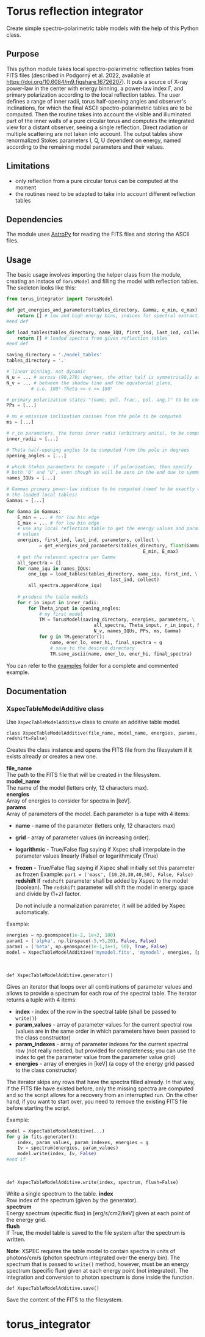 


# Torus reflection integrator

Create simple spectro-polarimetric table models with the help of this Python class.

## Purpose

This python module takes local spectro-polarimetric reflection tables from FITS files (described in Podgorný et al. 2022, available at https://doi.org/10.6084/m9.figshare.16726207). It puts a source of X-ray power-law in the center with energy binning, a power-law index Γ, and primary polarization according to the local reflection tables. The user defines a range of inner radii, torus half-opening angles and observer's inclinations, for which the final ASCII spectro-polarimetric tables are to be computed. Then the routine takes into account the visible and illuminated part of the inner walls of a pure circular torus and computes the integrated view for a distant observer, seeing a single reflection. Direct radiation or multiple scattering are not taken into account. The output tables show renormalized Stokes parameters I, Q, U dependent on energy, named according to the remaining model parameters and their values.

## Limitations

* only reflection from a pure circular torus can be computed at the moment
* the routines need to be adapted to take into account different reflection tables

## Dependencies

The module uses [AstroPy](https://www.astropy.org/) for reading the FITS files and storing the ASCII files.


## Usage

The basic usage involves importing the helper class from the module, creating an instace of `TorusModel` and filling the model with reflection tables. The skeleton looks like this:

```python
from torus_integrator import TorusModel

def get_energies_and_parameters(tables_directory, Gamma, e_min, e_max):
	return [] # low and high energy bins, indices for spectral extraction, parameter values from given reflection tables
#end def

def load_tables(tables_directory, name_IQU, first_ind, last_ind, collect):
	return [] # loaded spectra from given reflection tables
#end def

saving_directory = './model_tables'
tables_directory = '.'

# linear binning, not dynamic
N_u = ... # across (90,270) degrees, the other half is symmetrically added
N_v = ... # between the shadow line and the equatorial plane,
         # i.e. 180°-Theta <= v <= 180°

# primary polarization states "(name, pol. frac., pol. ang.)" to be computed
PPs = [...]

# mu_e emission inclination cosines from the pole to be computed
ms = [...]

# r_in parameters, the torus inner radii (arbitrary units), to be computed
inner_radii = [...]

# Theta half-opening angles to be computed from the pole in degrees
opening_angles = [...]

# which Stokes parameters to compute - if polarization, then specify 
# both 'Q' and 'U', even though Us will be zero in the end due to symmetry
names_IQUs = [...]

# Gammas primary power-law indices to be computed (need to be exactly as in 
# the loaded local tables)
Gammas = [...]

for Gamma in Gammas:
    E_min = ... # for low bin edge
    E_max = ... # for low bin edge
    # use any local reflection table to get the energy values and parameter 
    # values
    energies, first_ind, last_ind, parameters, collect \
            = get_energies_and_parameters(tables_directory, float(Gamma), \
                                                  E_min, E_max)
    # get the relevant spectra per Gamma
    all_spectra = []
    for name_iqu in names_IQUs:
        one_iqu = load_tables(tables_directory, name_iqu, first_ind, \
                                      last_ind, collect)
        all_spectra.append(one_iqu)
        
    # produce the table models
    for r_in_input in inner_radii:
        for Theta_input in opening_angles:
            # my first model
            TM = TorusModel(saving_directory, energies, parameters, \
                                all_spectra, Theta_input, r_in_input, N_u, \
                                N_v, names_IQUs, PPs, ms, Gamma)
            for g in TM.generator():
                name, ener_lo, ener_hi, final_spectra = g
                # save to the desired directory
                TM.save_ascii(name, ener_lo, ener_hi, final_spectra)
```

You can refer to the [examples](tree/main/examples) folder for a complete and commented example.

## Documentation

### XspecTableModelAdditive class

Use `XspecTableModelAdditive` class to create an additive table model.

```
class XspecTableModelAdditive(file_name, model_name, energies, params, redshift=False)
```

Creates the class instance and opens the FITS file from the filesystem if it exists already or creates a new one.

**file_name**  
The path to the FITS file that will be created in the filesystem.  
**model_name**  
The name of the model (letters only, 12 characters max).  
**energies**  
Array of energies to consider for spectra in [keV].  
**params**  
Array of parameters of the model. Each parameter is a tupe with 4 items:
* **name** - name of the parameter (letters only, 12 characters max)
* **grid** - array of parameter values (in increasing order).
* **logarithmic** - True/False flag saying if Xspec shall interpolate in the parameter values linearly (False) or logarithmicaly (True)
* **frozen** - True/False flag saying if Xspec shall initially set this parameter as frozen 
Example: `par1 = ('mass', [10,20,30,40,50], False, False)`
**redshift**
If `redshift` parameter shall be added  by Xspec to the model (boolean). The `redshift` parameter will shift the model in energy space and divide by (1+z) factor.

  Do not include a normalization parameter, it will be added by Xspec automaticaly.

Example:
```python
energies = np.geomspace(1e-2, 1e+2, 100)
param1 = ('alpha', np.linspace(-5,+5,20), False, False)
param1 = ('beta', np.geomspace(1e-1,1e+1, 50), True, False)
model = XspecTableModelAdditive('mymodel.fits', 'mymodel', energies, [param1,param2], False)
```
<br>

```
def XspecTableModelAdditive.generator()
```
Gives an iterator that loops over all combinations of parameter values and allows to provide a spectrum for each row of the spectral table. The iterator returns a tuple with 4 items:
* **index** - index of the row in the spectral table (shall be passed to `write()`)
* **param_values** - array of parameter values for the current spectral row (values are in the same order in which parameters have been passed to the class constructor)
* **param_indexes** - array of parameter indexes for the current spectral row (not really needed, but provided for completeness; you can use the index to get the parameter value from the parameter value grid)
* **energies** - array of energies in [keV] (a copy of the energy grid passed to the class constructor)

The iterator skips any rows that have the spectra filled already. In that way, if the FITS file have existed before, only the missing spectra are computed and so the script allows for a recovery from an interrupted run. On the other hand, if you want to start over, you need to remove the existing FITS file before starting the script.

Example:
```python
model = XspecTableModelAdditive(...)
for g in fits.generator():
    index, param_values, param_indexes, energies = g
    Iv = spectrum(energies, param_values)
    model.write(index, Iv, False)
#end if
```
<br>

```
def XspecTableModelAdditive.write(index, spectrum, flush=False)
```
Write a single spectrum to the table. 
**index**  
Row index of the spectrum (given by the generator).  
**spectrum**  
Energy spectrum (specific flux) in [erg/s/cm2/keV] given at each point of the energy grid.  
**flush**  
If True, the model table is saved to the file system after the spectrum is written.

**Note**: XSPEC requires the table model to contain spectra in units of photons/cm/s (photon spectrum integrated over the energy bin). The spectrum that is passed to `write()` method, however, must be an energy spectrum (specific flux) given at each energy point (not integrated). The integration and conversion to photon spectrum is done inside the function.
<br>

```
def XspecTableModelAdditive.save()
```
Save the content of the FITS to the filesystem.



# torus_integrator
